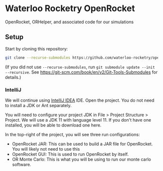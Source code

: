 # Waterloo Rocketry OpenRocket

OpenRocket, ORHelper, and associated code for our simulations

## Setup

Start by cloning this repository:

```sh
git clone --recurse-submodules https://github.com/waterloo-rocketry/openrocket
```

(If you did not use `--recurse-submodules`, run `git submodule update --init --recursive`. See
https://git-scm.com/book/en/v2/Git-Tools-Submodules for details.)

### IntelliJ

We will continue using [IntelliJ IDEA](https://www.jetbrains.com/idea/) IDE. Open the project.
You do not need to install a JDK or Ant separately.

You will need to configure your project JDK in File > Project Structure > Project. We will use a JDK 11 with language
level 11. If you don't have one installed, you will be able to download one here.

In the top-right of the project, you will see three run configurations:
 - OpenRocket JAR: This can be used to build a JAR file for OpenRocket. You will likely not need to use this
 - OpenRocket GUI: This is used to run OpenRocket by itself.
 - OR Monte Carlo: This is what you will be using to run our monte carlo software.
